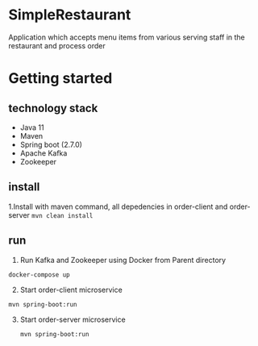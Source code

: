 # SimpleRestaurant
Application which accepts menu items from various serving staff in the restaurant
and process order

# Getting started

## technology stack
- Java 11
- Maven
- Spring boot (2.7.0)
- Apache Kafka
- Zookeeper
## install
1.Install with maven command, all depedencies in order-client and order-server
   ```mvn clean install```
## run
1. Run Kafka and Zookeeper using Docker from Parent directory

```docker-compose up```

2. Start order-client microservice

```mvn spring-boot:run```

3. Start order-server microservice

   ```mvn spring-boot:run```


   